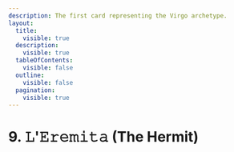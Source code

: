 ```yaml
---
description: The first card representing the Virgo archetype.
layout:
  title:
    visible: true
  description:
    visible: true
  tableOfContents:
    visible: false
  outline:
    visible: false
  pagination:
    visible: true
---
```


# 9. 𝙻'𝙴𝚛𝚎𝚖𝚒𝚝𝚊 (The Hermit)

